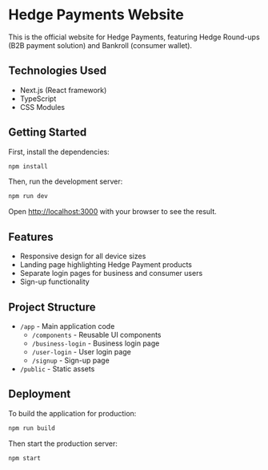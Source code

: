 # Hedge Payments Website

This is the official website for Hedge Payments, featuring Hedge Round-ups (B2B payment solution) and Bankroll (consumer wallet).

## Technologies Used

- Next.js (React framework)
- TypeScript
- CSS Modules

## Getting Started

First, install the dependencies:

```bash
npm install
```

Then, run the development server:

```bash
npm run dev
```

Open [http://localhost:3000](http://localhost:3000) with your browser to see the result.

## Features

- Responsive design for all device sizes
- Landing page highlighting Hedge Payment products
- Separate login pages for business and consumer users
- Sign-up functionality

## Project Structure

- `/app` - Main application code
  - `/components` - Reusable UI components
  - `/business-login` - Business login page
  - `/user-login` - User login page
  - `/signup` - Sign-up page
- `/public` - Static assets

## Deployment

To build the application for production:

```bash
npm run build
```

Then start the production server:

```bash
npm start
```